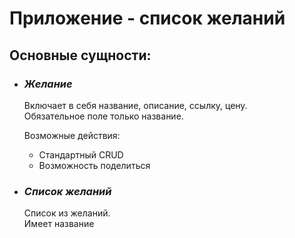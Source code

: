 # Приложение - список желаний  

## Основные сущности:  
- ### *Желание* 
    Включает в себя название, описание, ссылку, цену.  
    Обязательное поле только название.  

    Возможные действия:
    - Стандартный CRUD  
    - Возможность поделиться
- ### *Список желаний*  
    Список из желаний.  
    Имеет название
  
